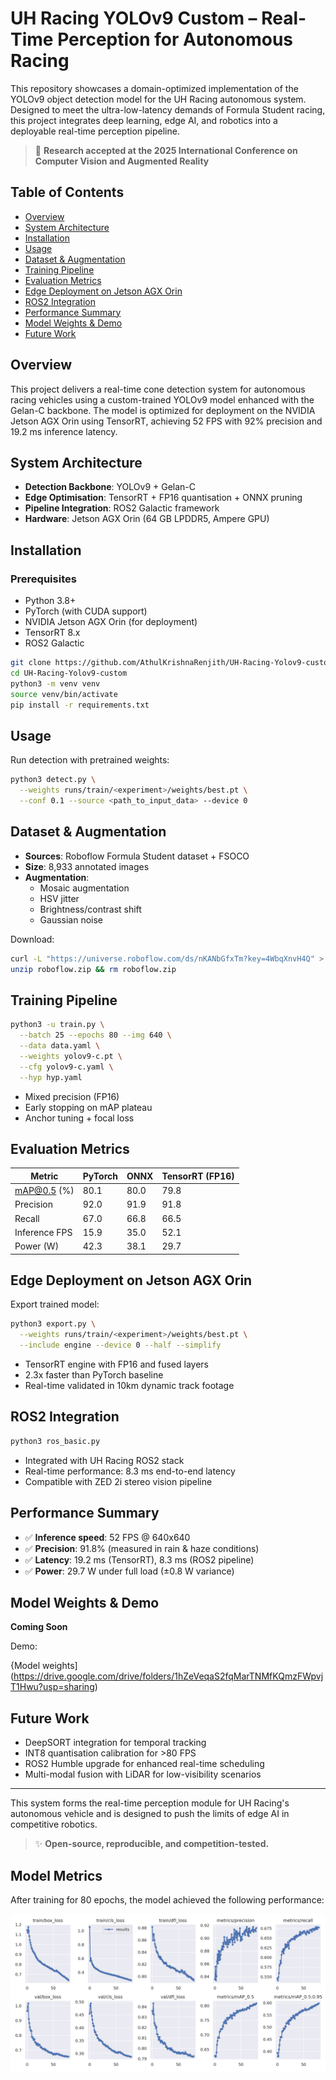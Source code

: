 # UH Racing YOLOv9 Custom – Real-Time Perception for Autonomous Racing

This repository showcases a domain-optimized implementation of the YOLOv9 object detection model for the UH Racing autonomous system. Designed to meet the ultra-low-latency demands of Formula Student racing, this project integrates deep learning, edge AI, and robotics into a deployable real-time perception pipeline.

> 📢 **Research accepted at the 2025 International Conference on Computer Vision and Augmented Reality**

## Table of Contents
- [Overview](#overview)
- [System Architecture](#system-architecture)
- [Installation](#installation)
- [Usage](#usage)
- [Dataset & Augmentation](#dataset--augmentation)
- [Training Pipeline](#training-pipeline)
- [Evaluation Metrics](#evaluation-metrics)
- [Edge Deployment on Jetson AGX Orin](#edge-deployment-on-jetson-agx-orin)
- [ROS2 Integration](#ros2-integration)
- [Performance Summary](#performance-summary)
- [Model Weights & Demo](#model-weights--demo)
- [Future Work](#future-work)

## Overview
This project delivers a real-time cone detection system for autonomous racing vehicles using a custom-trained YOLOv9 model enhanced with the Gelan-C backbone. The model is optimized for deployment on the NVIDIA Jetson AGX Orin using TensorRT, achieving 52 FPS with 92% precision and 19.2 ms inference latency.

## System Architecture
- **Detection Backbone**: YOLOv9 + Gelan-C
- **Edge Optimisation**: TensorRT + FP16 quantisation + ONNX pruning
- **Pipeline Integration**: ROS2 Galactic framework
- **Hardware**: Jetson AGX Orin (64 GB LPDDR5, Ampere GPU)

## Installation
### Prerequisites
- Python 3.8+
- PyTorch (with CUDA support)
- NVIDIA Jetson AGX Orin (for deployment)
- TensorRT 8.x
- ROS2 Galactic

```bash
git clone https://github.com/AthulKrishnaRenjith/UH-Racing-Yolov9-custom.git
cd UH-Racing-Yolov9-custom
python3 -m venv venv
source venv/bin/activate
pip install -r requirements.txt
```

## Usage
Run detection with pretrained weights:
```bash
python3 detect.py \
  --weights runs/train/<experiment>/weights/best.pt \
  --conf 0.1 --source <path_to_input_data> --device 0
```

## Dataset & Augmentation
- **Sources**: Roboflow Formula Student dataset + FSOCO
- **Size**: 8,933 annotated images
- **Augmentation**:
  - Mosaic augmentation
  - HSV jitter
  - Brightness/contrast shift
  - Gaussian noise

Download:
```bash
curl -L "https://universe.roboflow.com/ds/nKANbGfxTm?key=4WbqXnvH4Q" > roboflow.zip
unzip roboflow.zip && rm roboflow.zip
```

## Training Pipeline
```bash
python3 -u train.py \
  --batch 25 --epochs 80 --img 640 \
  --data data.yaml \
  --weights yolov9-c.pt \
  --cfg yolov9-c.yaml \
  --hyp hyp.yaml
```
- Mixed precision (FP16)
- Early stopping on mAP plateau
- Anchor tuning + focal loss

## Evaluation Metrics
| Metric       | PyTorch | ONNX  | TensorRT (FP16) |
|--------------|---------|-------|------------------|
| mAP@0.5 (%)  | 80.1    | 80.0  | 79.8             |
| Precision    | 92.0    | 91.9  | 91.8             |
| Recall       | 67.0    | 66.8  | 66.5             |
| Inference FPS| 15.9    | 35.0  | 52.1             |
| Power (W)    | 42.3    | 38.1  | 29.7             |

## Edge Deployment on Jetson AGX Orin
Export trained model:
```bash
python3 export.py \
  --weights runs/train/<experiment>/weights/best.pt \
  --include engine --device 0 --half --simplify
```
- TensorRT engine with FP16 and fused layers
- 2.3x faster than PyTorch baseline
- Real-time validated in 10km dynamic track footage

## ROS2 Integration
```bash
python3 ros_basic.py
```
- Integrated with UH Racing ROS2 stack
- Real-time performance: 8.3 ms end-to-end latency
- Compatible with ZED 2i stereo vision pipeline

## Performance Summary
- ✅ **Inference speed**: 52 FPS @ 640x640
- ✅ **Precision**: 91.8% (measured in rain & haze conditions)
- ✅ **Latency**: 19.2 ms (TensorRT), 8.3 ms (ROS2 pipeline)
- ✅ **Power**: 29.7 W under full load (±0.8 W variance)

## Model Weights & Demo
**Coming Soon**

Demo:

{Model weights](https://drive.google.com/drive/folders/1hZeVeqaS2fqMarTNMfKQmzFWpvjT1Hwu?usp=sharing)

## Future Work
- DeepSORT integration for temporal tracking
- INT8 quantisation calibration for >80 FPS
- ROS2 Humble upgrade for enhanced real-time scheduling
- Multi-modal fusion with LiDAR for low-visibility scenarios

---

This system forms the real-time perception module for UH Racing's autonomous vehicle and is designed to push the limits of edge AI in competitive robotics.

> ✨ **Open-source, reproducible, and competition-tested.**

## Model Metrics

After training for 80 epochs, the model achieved the following performance:

![Metrics](runs/train/exp1/results.png)

